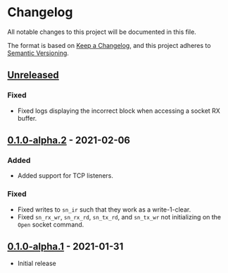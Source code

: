 # Changelog
All notable changes to this project will be documented in this file.

The format is based on [Keep a Changelog](https://keepachangelog.com/en/1.0.0/),
and this project adheres to [Semantic Versioning](https://semver.org/spec/v2.0.0.html).

## [Unreleased]
### Fixed
- Fixed logs displaying the incorrect block when accessing a socket RX buffer.

## [0.1.0-alpha.2] - 2021-02-06
### Added
- Added support for TCP listeners.

### Fixed
- Fixed writes to `sn_ir` such that they work as a write-1-clear.
- Fixed `sn_rx_wr`, `sn_rx_rd`, `sn_tx_rd`, and `sn_tx_wr` not initializing on the `Open` socket command.

## [0.1.0-alpha.1] - 2021-01-31
- Initial release

[Unreleased]: https://github.com/newAM/w5500-ll-rs/compare/v0.1.0-alpha.2...HEAD
[0.1.0-alpha.2]: https://github.com/newAM/w5500-ll-rs/releases/tag/v0.1.0-alpha.2
[0.1.0-alpha.1]: https://github.com/newAM/w5500-ll-rs/releases/tag/v0.1.0-alpha.1
